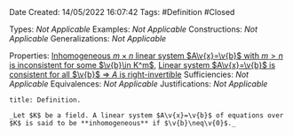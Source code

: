 <br />
<br />

Date Created: 14/05/2022 16:07:42
Tags: #Definition #Closed

Types: _Not Applicable_
Examples: _Not Applicable_
Constructions: _Not Applicable_
Generalizations: _Not Applicable_

Properties: [Inhomogeneous $m\times n$ linear system $A\v{x}=\v{b}$ with $m>n$ is inconsistent for some $\v{b}\in K^m$](Inhomogeneous%20linear%20system%20with%20more%20equations%20than%20unknowns%20is%20inconsistent%20for%20some%20constant%20terms.md), [Linear system $A\v{x}=\v{b}$ is consistent for all $\v{b}$ $\Rightarrow$ $A$ is right-invertible](Linear%20system%20is%20consistent%20for%20all%20constants%20implies%20coefficient%20matrix%20right-invertible.md)
Sufficiencies: _Not Applicable_
Equivalences: _Not Applicable_
Justifications: _Not Applicable_

``` ad-Definition
title: Definition.

_Let $K$ be a field. A linear system $A\v{x}=\v{b}$ of equations over $K$ is said to be **inhomogeneous** if $\v{b}\neq\v{0}$._

```
